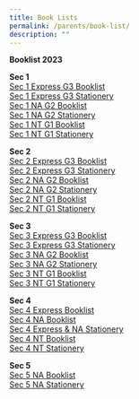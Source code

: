```yaml
---
title: Book Lists
permalink: /parents/book-list/
description: ""
---
```


**Booklist 2023**  

**Sec 1**  
[Sec 1 Express G3 Booklist](/files/Sec%201%20Express%20G3%20BOOKLIST.pdf)   
[Sec 1 Express G3 Stationery](/files/Sec%201%20Express%20G3%20STATIONERY%20LIST.pdf)   
[Sec 1 NA G2 Booklist](/files/Sec%201%20NA%20G2%20BOOKLIST.pdf)   
[Sec 1 NA G2 Stationery](/files/Sec%201%20NA%20G21%20STATIONERY%20LIST.pdf)   
[Sec 1 NT G1 Booklist](/files/Sec%201%20NT%20G1%20BOOKLIST.pdf)   
[Sec 1 NT G1 Stationery](/files/Sec%201%20NT%20G1%20STATIONERY%20LIST.pdf)
  
**Sec 2**  
[Sec 2 Express G3 Booklist](/files/Sec%202%20Exp%20G3%20BOOKLIST.pdf)    
[Sec 2 Express G3 Stationery](/files/Sec%202%20Exp%20G3%20STATIONERY.pdf)   
[Sec 2 NA G2 Booklist](/files/Sec%202%20NA%20G2%20BOOKLIST.pdf)  
[Sec 2 NA G2 Stationery](/files/Sec%202%20NA%20G2%20STATIONERY.pdf)   
[Sec 2 NT G1 Booklist](/files/Sec%202%20NT%20G1%20BOOKLIST.pdf)   
[Sec 2 NT G1 Stationery](/files/Sec%202%20NT%20G1%20STATIONERY.pdf)   
  
**Sec 3**  
[Sec 3 Express G3 Booklist](/files/Sec%203%20Exp%20G3%20BOOKLIST.pdf)   
[Sec 3 Express G3 Stationery](/files/Sec%203%20Exp%20G3%20STATIONERY.pdf)   
[Sec 3 NA G2 Booklist](/files/Sec%203%20NA%20G2%20BOOKLIST.pdf)  
[Sec 3 NA G2 Stationery](/files/Sec%203%20NA%20G2%20STATIONERY.pdf)  
[Sec 3 NT G1 Booklist](/files/Sec%203%20NT%20G1%20BOOKLIST.pdf)   
[Sec 3 NT G1 Stationery](/files/Sec%203%20NT%20G1%20STATIONERY.pdf)
  
**Sec 4**  
[Sec 4 Express Booklist](/files/Sec%204E%20BOOKLIST.pdf)   
[Sec 4 NA Booklist](/files/Sec%204NA%20BOOKLIST.pdf)   
[Sec 4 Express & NA Stationery](/files/Sec%204E%20%20NA%20STATIONERY.pdf)    
[Sec 4 NT Booklist](/files/Sec%204NT%20BOOKLIST.pdf)   
[Sec 4 NT Stationery](/files/Sec%204NT%20STATIONERY.pdf)
  
**Sec 5**  
[Sec 5 NA Booklist](/files/Sec%205NA%20BOOKLIST.pdf)   
[Sec 5 NA Stationery](/files/Sec%205NA%20STATIONERY.pdf)